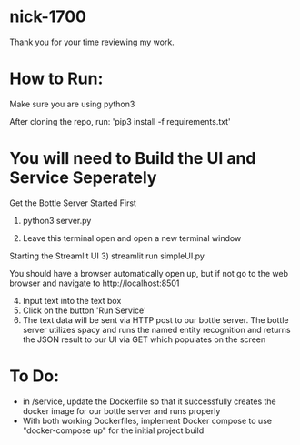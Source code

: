 # nick-1700

Thank you for your time reviewing my work. 

# How to Run: 

Make sure you are using python3 

After cloning the repo, run: 'pip3 install -f requirements.txt'

# You will need to Build the UI and Service Seperately 

Get the Bottle Server Started First
1) python3 server.py

2) Leave this terminal open and open a new terminal window

Starting the Streamlit UI
3) streamlit run simpleUI.py

You should have a browser automatically open up, but if not go to the web browser and navigate to http://localhost:8501

4) Input text into the text box 
5) Click on the button 'Run Service' 
6) The text data will be sent via HTTP post to our bottle server. The bottle server utilizes spacy and runs the named entity recognition and returns the JSON result to our UI via GET which populates on the screen

# To Do:

- in /service, update the Dockerfile so that it successfully creates the docker image for our bottle server and runs properly
- With both working Dockerfiles, implement Docker compose to use "docker-compose up" for the initial project build
